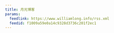 ```yaml
---
title: 月光博客
params:
  feedlink: https://www.williamlong.info/rss.xml
  feedid: f1009a59e0a14c9328d3736c201f2ec1
---
```


